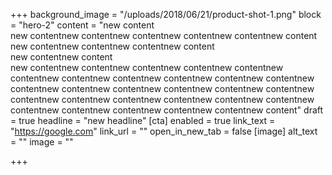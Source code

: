 +++
background_image = "/uploads/2018/06/21/product-shot-1.png"
block = "hero-2"
content = "new content<br>new contentnew contentnew contentnew contentnew contentnew content<br>new contentnew contentnew contentnew content<br>new contentnew content<br>new contentnew contentnew contentnew contentnew contentnew contentnew contentnew contentnew contentnew contentnew contentnew contentnew contentnew contentnew contentnew contentnew contentnew contentnew contentnew contentnew contentnew contentnew contentnew contentnew contentnew contentnew contentnew contentnew content"
draft = true
headline = "new headline"
[cta]
enabled = true
link_text = "https://google.com"
link_url = ""
open_in_new_tab = false
[image]
alt_text = ""
image = ""

+++
